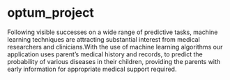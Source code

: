 # optum_project
Following visible successes on a wide range of predictive tasks, machine learning techniques are attracting substantial interest from medical researchers and clinicians.With the use of machine learning algorithms our application uses parent’s medical history and records, to predict the probability of various diseases in their children, providing the parents with early information for appropriate medical support required.
